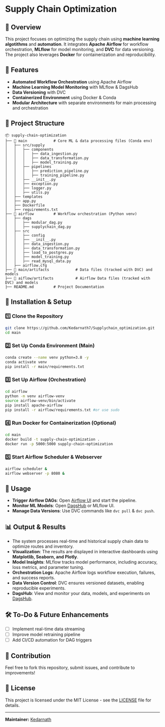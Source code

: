 # Supply Chain Optimization

## 📌 Overview
This project focuses on optimizing the supply chain using **machine learning algotithms** and **automation**. It integrates **Apache Airflow** for workflow orchestration, **MLflow** for model monitoring, and **DVC** for data versioning. The project also leverages **Docker** for containerization and reproducibility.

## 🚀 Features
- **Automated Workflow Orchestration** using Apache Airflow
- **Machine Learning Model Monitoring** with MLflow & DagsHub
- **Data Versioning** with DVC
- **Containerized Environment** using Docker & Conda
- **Modular Architecture** with separate environments for main processing and orchestration

## 📂 Project Structure
```
📦 supply-chain-optimization
├── 📁 main            # Core ML & data processing files (Conda env)
│   ├── src/supply
│   │   ├── components
│   │   │   ├── data_ingestion.py
│   │   │   ├── data_transformation.py
│   │   │   ├── model_training.py
│   │   ├── pipelines
│   │   │   ├── prediction_pipeline.py
│   │   │   ├── training_pipeline.py
│   │   ├── __init__.py
│   │   ├── exception.py
│   │   ├── logger.py
│   │   ├── utils.py
│   ├── templates
│   ├── app.py
│   ├── Dockerfile
│   ├── requirements.txt
├── 📁 airflow         # Workflow orchestration (Python venv)
│   ├── dags
│   │   ├── modular_dag.py
│   │   ├── supplychain_dag.py
│   ├── src
│   │   ├── config
│   │   ├── __init__.py
│   │   ├── data_ingestion.py
│   │   ├── data_transformation.py
│   │   ├── load_to_postgres.py
│   │   ├── model_training.py
│   │   ├── read_mysql_data.py
│   ├── airflow.cfg
├── 📁 main/artifacts            # Data files (tracked with DVC) and models
├── 📁 aiflow/artifacts          # Airflow Data files (tracked with DVC) and models
├── README.md         # Project Documentation
```

## 🔧 Installation & Setup
### 1️⃣ Clone the Repository
```bash
git clone https://github.com/Kedarnath7/Supplychain_optimization.git
cd main
```

### 2️⃣ Set Up Conda Environment (Main)
```bash
conda create --name venv python=3.8 -y
conda activate venv
pip install -r main/requirements.txt
```

### 3️⃣ Set Up Airflow (Orchestration)
```bash
cd airflow
python -m venv airflow-venv
source airflow-venv/bin/activate
pip install apache-airflow
pip install -r airflow/requirements.txt #or use sudo
```

### 4️⃣ Run Docker for Containerization (Optional)
```bash
cd main
docker build -t supply-chain-optimization .
docker run -p 5000:5000 supply-chain-optimization
```

### 5️⃣ Start Airflow Scheduler & Webserver
```bash
airflow scheduler &
airflow webserver -p 8080 &
```

## 🚦 Usage
- **Trigger Airflow DAGs**: Open [Airflow UI](http://localhost:8080) and start the pipeline.
- **Monitor ML Models**: Open [DagsHub](https://dagshub.com/) or MLflow UI. 
- **Manage Data Versions**: Use DVC commands like `dvc pull` & `dvc push`.

## 📊 Output & Results
- The system processes real-time and historical supply chain data to optimize routes and inventory.
- **Visualization**: The results are displayed in interactive dashboards using **Matplotlib, Seaborn, and Plotly**.
- **Model Insights**: MLflow tracks model performance, including accuracy, loss metrics, and parameter tuning.
- **Orchestration Logs**: Apache Airflow logs workflow execution, failures, and success reports.
- **Data Version Control**: DVC ensures versioned datasets, enabling reproducible experiments.
- **DagsHub**: View and monitor your data, models, and experiments on [DagsHub](https://dagshub.com/kedarnathpinjala11/Supplychain_optimization).

## 🛠️ To-Do & Future Enhancements
- [ ] Implement real-time data streaming
- [ ] Improve model retraining pipeline
- [ ] Add CI/CD automation for DAG triggers

## 🤝 Contribution
Feel free to fork this repository, submit issues, and contribute to improvements!

## 📜 License
This project is licensed under the MIT License - see the [LICENSE](LICENSE) file for details.

---

**Maintainer:** [Kedarnath](https://github.com/Kedarnath7)
